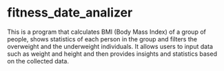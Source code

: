# fitness_date_analizer
This is a program that calculates BMI (Body Mass Index) of a group of people, shows statistics of each person in the group and filters the overweight and the underweight individuals. It allows users to input data such as weight and height and then provides insights and statistics based on the collected data.
